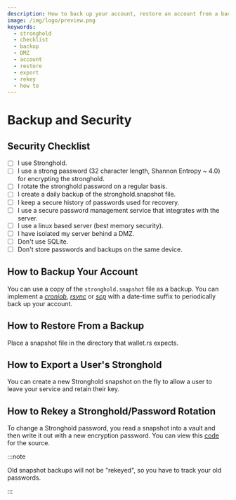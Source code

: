 ```yaml
---
description: How to back up your account, restore an account from a backup, export a user's Stronghold, and rekey Stronghold.
image: /img/logo/preview.png
keywords:
  - stronghold
  - checklist
  - backup
  - DMZ
  - account
  - restore
  - export
  - rekey
  - how to
---
```


# Backup and Security

## Security Checklist

- [ ] I use Stronghold.
- [ ] I use a strong password (32 character length, Shannon Entropy ~ 4.0) for encrypting the stronghold.
- [ ] I rotate the stronghold password on a regular basis.
- [ ] I create a daily backup of the stronghold.snapshot file.
- [ ] I keep a secure history of passwords used for recovery.
- [ ] I use a secure password management service that integrates with the server.
- [ ] I use a linux based server (best memory security).
- [ ] I have isolated my server behind a DMZ.
- [ ] Don't use SQLite.
- [ ] Don't store passwords and backups on the same device.

## How to Backup Your Account

You can use a copy of the `stronghold.snapshot` file as a backup. You can implement a [_cronjob_](https://linux.die.net/man/1/crontab), [_rsync_](https://linux.die.net/man/1/rsync) or [_scp_](https://linux.die.net/man/1/scp) with a date-time suffix to periodically back up your account.

## How to Restore From a Backup

Place a snapshot file in the directory that wallet.rs expects.

## How to Export a User's Stronghold

You can create a new Stronghold snapshot on the fly to allow a user to leave your service and retain their key.

## How to Rekey a Stronghold/Password Rotation

To change a Stronghold password, you read a snapshot into a vault and then write it out with a new encryption password. You can view this [code](https://github.com/iotaledger/wallet.rs/blob/d1b8893d73aae35dfcf7c5c8006e2177988d25d0/src/stronghold.rs#L436-L451) for the source.

:::note

Old snapshot backups will not be "rekeyed", so you have to track your old passwords.

:::
